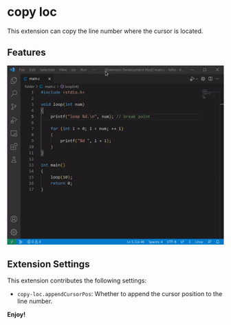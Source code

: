 # copy loc

This extension can copy the line number where the cursor is located.

## Features

![breakpoint](https://raw.githubusercontent.com/haoyu234/vscode-copy-loc/master/images/breakpoint.gif)

## Extension Settings

This extension contributes the following settings:

* `copy-loc.appendCursorPos`: Whether to append the cursor position to the line number.

**Enjoy!**
